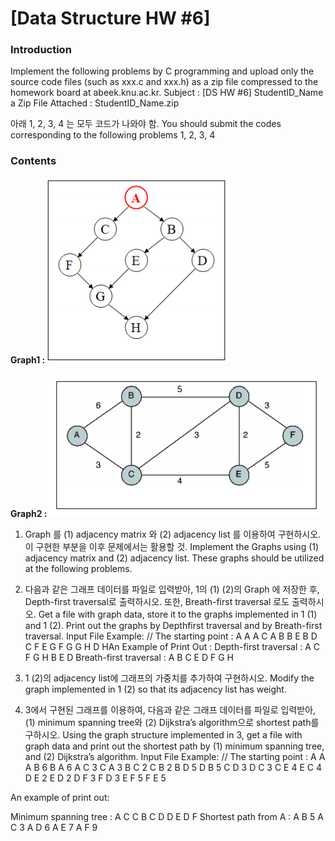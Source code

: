 # [Data Structure HW #6]

### Introduction

Implement the following problems by C programming and upload only the source code files (such as xxx.c and xxx.h) as a zip file compressed to the homework board at abeek.knu.ac.kr.
Subject : [DS HW #6] StudentID_Name
a Zip File Attached : StudentID_Name.zip  

아래 1, 2, 3, 4 는 모두 코드가 나와야 함.
You should submit the codes corresponding to the following problems 1, 2, 3, 4

### Contents

**Graph1 :**![image](Graph1.png)

**Graph2 :**![image](Graph2.png)

1. Graph 를 (1) adjacency matrix 와 (2) adjacency list 를 이용하여 구현하시오. 이 구현한 부분을 이후 문제에서는 활용할 것.
Implement the Graphs using (1) adjacency matrix and (2) adjacency list. These graphs should be utilized at the following problems.

2. 다음과 같은 그래프 데이터를 파일로 입력받아, 1의 (1) (2)의 Graph 에 저장한 후, Depth-first traversal로 출력하시오. 또한, Breath-first traversal 로도 출력하시오.
Get a file with graph data, store it to the graphs implemented in 1 (1) and 1 (2). Print out the graphs by Depthfirst traversal and by Breath-first traversal.
Input File Example: // The starting point : A
A
A C
A B
B E
B D
C F
E G
F G
G H
D HAn Example of Print Out :
Depth-first traversal : A C F G H B E D
Breath-first traversal : A B C E D F G H

3. 1 (2)의 adjacency list에 그래프의 가중치를 추가하여 구현하시오.
  Modify the graph implemented in 1 (2) so that its adjacency list has weight.

4. 3에서 구현된 그래프를 이용하여, 다음과 같은 그래프 데이터를 파일로 입력받아, (1) minimum spanning tree와 (2) Dijkstra’s algorithm으로 shortest path를 구하시오.
  Using the graph structure implemented in 3, get a file with graph data and print out the shortest path by (1) minimum spanning tree, and (2) Dijkstra’s algorithm.
  Input File Example: // The starting point : A
  A
  A B 6
  B A 6
  A C 3
  C A 3
  B C 2
  C B 2
  B D 5
  D B 5
  C D 3
  D C 3
  C E 4
  E C 4
  D E 2
  E D 2
  D F 3
  F D 3
  E F 5
  F E 5

  

  An example of print out:

  

  Minimum spanning tree : 
  A C
  C B
  C D
  D E
  D F
  Shortest path from A : A B 5
  A C 3
  A D 6
  A E 7
  A F 9
